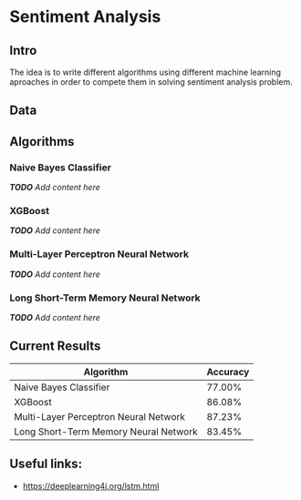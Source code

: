 # Sentiment Analysis

## Intro
The idea is to write different algorithms using different machine learning aproaches in order to compete them in solving sentiment analysis problem.

## Data

## Algorithms

### Naive Bayes Classifier

 ***TODO** Add content here*

### XGBoost

***TODO** Add content here*

### Multi-Layer Perceptron Neural Network

 ***TODO** Add content here*

### Long Short-Term Memory Neural Network

 ***TODO** Add content here*

## Current Results

| Algorithm                             | Accuracy |
| ------------------------------------- | -------- |
| Naive Bayes Classifier                |  77.00%  |
| XGBoost                               |  86.08%  |
| Multi-Layer Perceptron Neural Network |  87.23%  |
| Long Short-Term Memory Neural Network |  83.45%  |

## Useful links:

* https://deeplearning4j.org/lstm.html